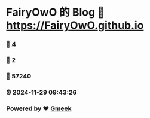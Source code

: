 # FairyOwO 的 Blog :link: https://FairyOwO.github.io 
### :page_facing_up: [4](https://FairyOwO.github.io/tag.html) 
### :speech_balloon: 2 
### :hibiscus: 57240 
### :alarm_clock: 2024-11-29 09:43:26 
### Powered by :heart: [Gmeek](https://github.com/Meekdai/Gmeek)
